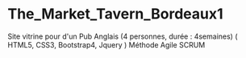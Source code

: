 # The_Market_Tavern_Bordeaux1

Site vitrine pour d'un Pub Anglais (4 personnes, durée : 4semaines)
( HTML5, CSS3, Bootstrap4, Jquery )
Méthode Agile SCRUM
